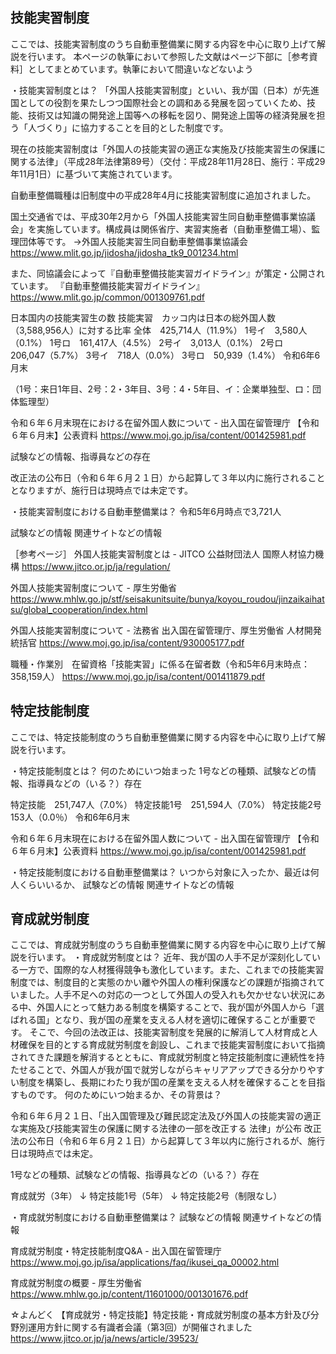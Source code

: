 ## 技能実習制度
ここでは、技能実習制度のうち自動車整備業に関する内容を中心に取り上げて解説を行います。
本ページの執筆において参照した文献はページ下部に［参考資料］としてまとめています。執筆において間違いなどないよう

・技能実習制度とは？
「外国人技能実習制度」といい、我が国（日本）が先進国としての役割を果たしつつ国際社会との調和ある発展を図っていくため、技能、技術又は知識の開発途上国等への移転を図り、開発途上国等の経済発展を担う「人づくり」に協力することを目的とした制度です。

現在の技能実習制度は「外国人の技能実習の適正な実施及び技能実習生の保護に関する法律」（平成28年法律第89号）（交付：平成28年11月28日、施行：平成29年11月1日）に基づいて実施されています。

自動車整備職種は旧制度中の平成28年4月に技能実習制度に追加されました。

国土交通省では、平成30年2月から「外国人技能実習生同自動車整備事業協議会」を実施しています。構成員は関係省庁、実習実施者（自動車整備工場）、監理団体等です。
→外国人技能実習生同自動車整備事業協議会
https://www.mlit.go.jp/jidosha/jidosha_tk9_001234.html

また、同協議会によって『自動車整備技能実習ガイドライン』が策定・公開されています。
『自動車整備技能実習ガイドライン』
https://www.mlit.go.jp/common/001309761.pdf

日本国内の技能実習生の数
技能実習　カッコ内は日本の総外国人数（3,588,956人）に対する比率
全体　425,714人（11.9%）
1号イ　3,580人（0.1%）
1号ロ　161,417人（4.5%）
2号イ　3,013人（0.1%）
2号ロ　206,047（5.7%）
3号イ　718人（0.0%）
3号ロ　50,939（1.4%）
令和6年6月末

（1号：来日1年目、2号：2・3年目、3号：4・5年目、イ：企業単独型、ロ：団体監理型）

令和６年６月末現在における在留外国人数について - 出入国在留管理庁
【令和６年６月末】公表資料
https://www.moj.go.jp/isa/content/001425981.pdf

試験などの情報、指導員などの存在

改正法の公布日（令和６年６月２１日）から起算して３年以内に施行されることとなりますが、施行日は現時点では未定です。


・技能実習制度における自動車整備業は？
令和5年6月時点で3,721人

試験などの情報
関連サイトなどの情報

［参考ページ］
外国人技能実習制度とは - JITCO 公益財団法人 国際人材協力機構
https://www.jitco.or.jp/ja/regulation/

外国人技能実習制度について - 厚生労働省
https://www.mhlw.go.jp/stf/seisakunitsuite/bunya/koyou_roudou/jinzaikaihatsu/global_cooperation/index.html

外国人技能実習制度について - 法務省 出入国在留管理庁、厚生労働省 人材開発統括官
https://www.moj.go.jp/isa/content/930005177.pdf

職種・作業別　在留資格「技能実習」に係る在留者数（令和5年6月末時点：358,159人）
https://www.moj.go.jp/isa/content/001411879.pdf
## 特定技能制度
ここでは、特定技能制度のうち自動車整備業に関する内容を中心に取り上げて解説を行います。

・特定技能制度とは？
何のためにいつ始まった
1号などの種類、試験などの情報、指導員などの（いる？）存在

特定技能　251,747人（7.0%）
特定技能1号　251,594人（7.0%）
特定技能2号　153人（0.0％）
令和6年6月末

令和６年６月末現在における在留外国人数について - 出入国在留管理庁
【令和６年６月末】公表資料
https://www.moj.go.jp/isa/content/001425981.pdf

・特定技能制度における自動車整備業は？
いつから対象に入ったか、最近は何人くらいいるか、
試験などの情報
関連サイトなどの情報

## 育成就労制度
ここでは、育成就労制度のうち自動車整備業に関する内容を中心に取り上げて解説を行います。
・育成就労制度とは？
近年、我が国の人手不足が深刻化している一方で、国際的な人材獲得競争も激化しています。また、これまでの技能実習制度では、制度目的と実態のかい離や外国人の権利保護などの課題が指摘されていました。人手不足への対応の一つとして外国人の受入れも欠かせない状況にある中、外国人にとって魅力ある制度を構築することで、我が国が外国人から「選ばれる国」となり、我が国の産業を支える人材を適切に確保することが重要です。
そこで、今回の法改正は、技能実習制度を発展的に解消して人材育成と人材確保を目的とする育成就労制度を創設し、これまで技能実習制度において指摘されてきた課題を解消するとともに、育成就労制度と特定技能制度に連続性を持たせることで、外国人が我が国で就労しながらキャリアアップできる分かりやすい制度を構築し、長期にわたり我が国の産業を支える人材を確保することを目指すものです。
何のためにいつ始まるか、その背景は？

令和６年６月２１日、「出入国管理及び難民認定法及び外国人の技能実習の適正な実施及び技能実習生の保護に関する法律の一部を改正する 法律」が公布
改正法の公布日（令和６年６月２１日）から起算して３年以内に施行されるが、施行日は現時点では未定。

1号などの種類、試験などの情報、指導員などの（いる？）存在

育成就労（3年）
↓
特定技能1号（5年）
↓
特定技能2号（制限なし）

・育成就労制度における自動車整備業は？
試験などの情報
関連サイトなどの情報

育成就労制度・特定技能制度Q&A - 出入国在留管理庁
https://www.moj.go.jp/isa/applications/faq/ikusei_qa_00002.html

育成就労制度の概要 - 厚生労働省
https://www.mhlw.go.jp/content/11601000/001301676.pdf


☆よんどく
【育成就労・特定技能】特定技能・育成就労制度の基本方針及び分野別運用方針に関する有識者会議（第3回）が開催されました
https://www.jitco.or.jp/ja/news/article/39523/